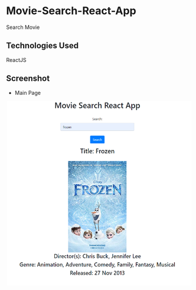 # Movie-Search-React-App
Search Movie  

## Technologies Used
ReactJS

## Screenshot
* Main Page
<p align="center">
  <img width="500" height="500" src="./images/movieSearchReactAppImage.PNG">
</p>

